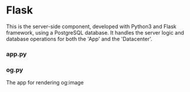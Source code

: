 # Flask

This is the server-side component, developed with Python3 and Flask framework, using a PostgreSQL database. It handles the server logic and database operations for both the 'App' and the 'Datacenter'.

### app.py

### og.py
The app for rendering og:image